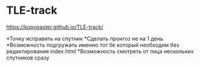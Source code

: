 # TLE-track

https://kopypaster.github.io/TLE-track/

*Точку исправить на спутник 
*Cделать пронгоз не на 1 день
*Возможность подгружать именно тот tle который необходим без редактирования index.html
*Возможность смотреть от лица нескольких спутников сразу
